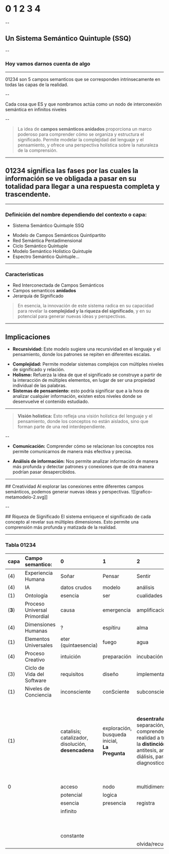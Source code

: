 # 0 1 2 3 4

--

## Un Sistema Semántico Quintuple (SSQ)

--

### Hoy vamos darnos cuenta de algo

---

01234 son 5 campos semanticos que se corresponden intrinsecamente en todas las capas de la realidad.

--

Cada cosa que ES y que nombramos actúa como un nodo de interconexión semántica en infinitos niveles

--

> La idea de **campos semánticos anidados** proporciona un marco poderoso para comprender cómo se organiza y estructura el significado. Permite modelar la complejidad del lenguaje y el pensamiento, y ofrece una perspectiva holística sobre la naturaleza de la comprensión.

---
## 01234 significa las fases por las cuales la información se ve obligada a pasar en su totalidad para llegar a una respuesta completa y trascendente.

---
### Definición del nombre dependiendo del contexto o capa:

- Sistema Semántico Quintuple SSQ
+ Modelo de Campos Semánticos Quintipartito
+ Red Semántica Pentadimensional
+ Ciclo Semántico Quíntuple
+ Modelo Semántico Holístico Quíntuple
+ Espectro Semántico Quíntuple...

---
### Caracteristicas

- Red Interconectada de Campos Semánticos
- Campos semanticos **anidados**
- Jerarquía de Significado


> En esencia, la innovación de este sistema radica en su capacidad para revelar la **complejidad y la riqueza del significado**, y en su potencial para generar nuevas ideas y perspectivas.

---

## Implicaciones

- **Recursividad:** Este modelo sugiere una recursividad en el lenguaje y el pensamiento, donde los patrones se repiten en diferentes escalas.
+ **Complejidad:** Permite modelar sistemas complejos con múltiples niveles de significado y relación.
+ **Holismo:** Refuerza la idea de que el significado se construye a partir de la interacción de múltiples elementos, en lugar de ser una propiedad individual de las palabras.
+ **Sistemas de pensamiento:** esto podría significar que a la hora de analizar cualquier información, existen estos niveles donde se desenvuelve el contenido estudiado.

---

> **Visión holística:** Esto refleja una visión holística del lenguaje y el pensamiento, donde los conceptos no están aislados, sino que forman parte de una red interdependiente.

--

- **Comunicación:** Comprender cómo se relacionan los conceptos nos permite comunicarnos de manera más efectiva y precisa.

+ **Análisis de información:** Nos permite analizar información de manera más profunda y detectar patrones y conexiones que de otra manera podrían pasar desapercibidos.

---

<grid drag="35 20" drop="topleft" align="left"> 
## Creatividad
</grid>
<grid drag="35 20" drop="topright" align="right"> 
Al explorar las conexiones entre diferentes campos semánticos, podemos generar nuevas ideas y perspectivas.
</grid>
<grid drag="20 20" align="left"> 
![[grafico-metamodelo-2.svg]]
</grid>

--

<grid drag="35 20" drop="topleft" align="left"> 
## Riqueza de Significado
</grid>
<grid drag="35 20" drop="topright" align="right"> 
El sistema enriquece el significado de cada concepto al revelar sus múltiples dimensiones.
</grid> 
<grid drag="36 20" drop="center" align="justify"> 
Esto permite una comprensión más profunda y matizada de la realidad.
</grid>

---

### Tabla 01234

| capa    | Campo semantico:             | 0                                                   | 1                                                 | 2                                                                                                                                           | 3                                                                                                                                                                                                | 4                                                                        |
| :------ | :--------------------------- | :-------------------------------------------------- | :------------------------------------------------ | :------------------------------------------------------------------------------------------------------------------------------------------ | :----------------------------------------------------------------------------------------------------------------------------------------------------------------------------------------------- | :----------------------------------------------------------------------- |
| (4)     | Experiencia Humana           | Soñar                                               | Pensar                                            | Sentir                                                                                                                                      | Decir                                                                                                                                                                                            | Hacer                                                                    |
| (4)     | IA                           | datos crudos                                        | modelo                                            | análisis                                                                                                                                    | inferencia                                                                                                                                                                                       | output                                                                   |
| (1)     | Ontología                    | esencia                                             | ser                                               | cualidades                                                                                                                                  | relaciones                                                                                                                                                                                       | existencia                                                               |
| (**3**) | Proceso Universal Primordial | causa                                               | emergencia                                        | amplificación                                                                                                                               | nuevo estado                                                                                                                                                                                     | efecto                                                                   |
| (4)     | Dimensiones Humanas          | ?                                                   | espítiru                                          | alma                                                                                                                                        | mente                                                                                                                                                                                            | cuerpo                                                                   |
| (1)     | Elementos Universales        | eter (quintaesencia)                                | fuego                                             | agua                                                                                                                                        | aire                                                                                                                                                                                             | tierra                                                                   |
| (4)     | Proceso Creativo             | intuición                                           | preparación                                       | incubación                                                                                                                                  | AHA moment!                                                                                                                                                                                      | Verificación                                                             |
| (3)     | Ciclo de Vida del Software   | requisitos                                          | diseño                                            | implementación                                                                                                                              | pruebas                                                                                                                                                                                          | Despliegue                                                               |
| (1)     | Niveles de Conciencia        | inconsciente                                        | conSciente                                        | subconsciente                                                                                                                               | supraconsciente                                                                                                                                                                                  | Conciencia                                                               |
| (1)     |                              | catalisis; catalizador, disolución, **desencadena** | exploración, busqueda inicial,<br>**La Pregunta** | **desentrañar**, separación, comprender la realidad a través de la **distinción**, antitesis, analisis, diálisis, paralisis, diagnostico... | sintesis, poner junto, combinar, **crea significado**, componer, organiza un todo coherente, reconstruye, implica recopilar, estructurar significativamente, la consecuencia es una nueva visión | transformación, evolución, nuevo **estado de Ser**, resultado, respuesta |
| 0       |                              | acceso                                              | nodo                                              | multidimensionalidad                                                                                                                        | campo semántico                                                                                                                                                                                  |                                                                          |
|         |                              | potencial                                           | logica                                            |                                                                                                                                             | analogía                                                                                                                                                                                         | actúa                                                                    |
|         |                              | esencia                                             | presencia                                         | registra                                                                                                                                    | vínculo                                                                                                                                                                                          | tránsito                                                                 |
|         |                              | infinito                                            |                                                   |                                                                                                                                             | niveles, capas                                                                                                                                                                                   | ciclos                                                                   |
|         |                              |                                                     |                                                   |                                                                                                                                             | concatenación                                                                                                                                                                                    | iteración                                                                |
|         |                              |                                                     |                                                   |                                                                                                                                             | contexto                                                                                                                                                                                         | completa                                                                 |
|         |                              | constante                                           |                                                   |                                                                                                                                             | marco                                                                                                                                                                                            | secuencia                                                                |
|         |                              |                                                     |                                                   | olvida/recuerda                                                                                                                             |                                                                                                                                                                                                  |                                                                          |
